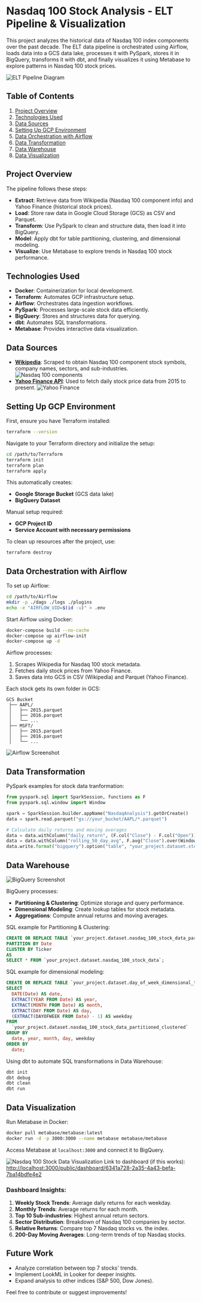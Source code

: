 # Nasdaq 100 Stock Analysis - ELT Pipeline & Visualization

This project analyzes the historical data of Nasdaq 100 index components over the past decade. The ELT data pipeline is orchestrated using Airflow, loads data into a GCS data lake, processes it with PySpark, stores it in BigQuery, transforms it with dbt, and finally visualizes it using Metabase to explore patterns in Nasdaq 100 stock prices.

![ELT Pipeline Diagram](images/Diagram.png)

## Table of Contents
1. [Project Overview](#project-overview)
2. [Technologies Used](#technologies-used)
3. [Data Sources](#data-sources)
4. [Setting Up GCP Environment](#setting-up-gcp-environment)
5. [Data Orchestration with Airflow](#data-orchestration-with-airflow)
6. [Data Transformation](#data-transformation)
7. [Data Warehouse](#data-warehouse)
8. [Data Visualization](#data-visualization)

## Project Overview
The pipeline follows these steps:
- **Extract**: Retrieve data from Wikipedia (Nasdaq 100 component info) and Yahoo Finance (historical stock prices).
- **Load**: Store raw data in Google Cloud Storage (GCS) as CSV and Parquet.
- **Transform**: Use PySpark to clean and structure data, then load it into BigQuery.
- **Model**: Apply dbt for table partitioning, clustering, and dimensional modeling.
- **Visualize**: Use Metabase to explore trends in Nasdaq 100 stock performance.

## Technologies Used
- **Docker**: Containerization for local development.
- **Terraform**: Automates GCP infrastructure setup.
- **Airflow**: Orchestrates data ingestion workflows.
- **PySpark**: Processes large-scale stock data efficiently.
- **BigQuery**: Stores and structures data for querying.
- **dbt**: Automates SQL transformations.
- **Metabase**: Provides interactive data visualization.

## Data Sources
- **[Wikipedia](https://en.wikipedia.org/wiki/Nasdaq-100#Related_indices)**: Scraped to obtain Nasdaq 100 component stock symbols, company names, sectors, and sub-industries.  
![Nasdaq 100 components](images/Wikipedia.png)
- **[Yahoo Finance API](https://finance.yahoo.com/)**: Used to fetch daily stock price data from 2015 to present.
![Yahoo Finance](images/yfinance.png)

## Setting Up GCP Environment
First, ensure you have Terraform installed:
```bash
terraform --version
```

Navigate to your Terraform directory and initialize the setup:
```bash
cd /path/to/Terraform
terraform init
terraform plan
terraform apply
```

This automatically creates:
- **Google Storage Bucket** (GCS data lake)
- **BigQuery Dataset**

Manual setup required:
- **GCP Project ID**
- **Service Account with necessary permissions**

To clean up resources after the project, use:
```bash
terraform destroy
```

## Data Orchestration with Airflow
To set up Airflow:
```bash
cd /path/to/Airflow
mkdir -p ./dags ./logs ./plugins
echo -e "AIRFLOW_UID=$(id -u)" > .env
```

Start Airflow using Docker:
```bash
docker-compose build --no-cache
docker-compose up airflow-init
docker-compose up -d
```

Airflow processes:
1. Scrapes Wikipedia for Nasdaq 100 stock metadata.
2. Fetches daily stock prices from Yahoo Finance.
3. Saves data into GCS in CSV (Wikipedia) and Parquet (Yahoo Finance).

Each stock gets its own folder in GCS:
```plaintext
GCS Bucket
 ├── AAPL/
 │   ├── 2015.parquet
 │   ├── 2016.parquet
 │   └── ...
 ├── MSFT/
 │   ├── 2015.parquet
 │   ├── 2016.parquet
 │   └── ...
```

![Airflow Screenshot](images/Airflow.png)

## Data Transformation
PySpark examples for stock data tranformation:
```python
from pyspark.sql import SparkSession, functions as F
from pyspark.sql.window import Window

spark = SparkSession.builder.appName("NasdaqAnalysis").getOrCreate()
data = spark.read.parquet("gs://your_bucket/AAPL/*.parquet")

# Calculate daily returns and moving averages
data = data.withColumn("daily_return", (F.col("Close") - F.col("Open")) / F.col("Open"))
data = data.withColumn("rolling_50_day_avg", F.avg("Close").over(Window.partitionBy("ticker").orderBy("Date").rowsBetween(-50, 0)))
data.write.format("bigquery").option("table", "your_project.dataset.stock_data").save()
```

## Data Warehouse

![BigQuery Screenshot](images/BigQuery.png)

BigQuery processes:
- **Partitioning & Clustering**: Optimize storage and query performance.
- **Dimensional Modeling**: Create lookup tables for stock metadata.
- **Aggregations**: Compute annual returns and moving averages.

SQL example for Partitioning & Clustering:
```sql
CREATE OR REPLACE TABLE `your_project.dataset.nasdaq_100_stock_data_partitioned_clustered` 
PARTITION BY Date
CLUSTER BY Ticker
AS
SELECT * FROM `your_project.dataset.nasdaq_100_stock_data`;
```

SQL example for dimensional modeling:
```sql
CREATE OR REPLACE TABLE `your_project.dataset.day_of_week_dimensional_table` AS
SELECT
  DATE(Date) AS date,
  EXTRACT(YEAR FROM Date) AS year,
  EXTRACT(MONTH FROM Date) AS month,
  EXTRACT(DAY FROM Date) AS day,
  (EXTRACT(DAYOFWEEK FROM Date) - 1) AS weekday
FROM
  `your_project.dataset.nasdaq_100_stock_data_partitioned_clustered`
GROUP BY
  date, year, month, day, weekday
ORDER BY
  date;
```

Using dbt to automate SQL transformations in Data Warehouse:
```bash
dbt init
dbt debug
dbt clean
dbt run
```

## Data Visualization
Run Metabase in Docker:
```bash
docker pull metabase/metabase:latest
docker run -d -p 3000:3000 --name metabase metabase/metabase
```

Access Metabase at `localhost:3000` and connect it to BigQuery.

![Nasdaq 100 Stock Data Visualization](images/Metabase.png)
Link to dashboard (if this works): [http://localhost:3000/public/dashboard/6341a728-2a35-4a43-befa-7ba14bdfe4e2](http://localhost:3000/public/dashboard/6341a728-2a35-4a43-befa-7ba14bdfe4e2)

### Dashboard Insights:
1. **Weekly Stock Trends**: Average daily returns for each weekday.
2. **Monthly Trends**: Average returns for each month.
3. **Top 10 Sub-industries**: Highest annual return sectors.
4. **Sector Distribution**: Breakdown of Nasdaq 100 companies by sector.
5. **Relative Returns**: Compare top 7 Nasdaq stocks vs. the index.
6. **200-Day Moving Averages**: Long-term trends of top Nasdaq stocks.

## Future Work
- Analyze correlation between top 7 stocks' trends.
- Implement LookML in Looker for deeper insights.
- Expand analysis to other indices (S&P 500, Dow Jones).

Feel free to contribute or suggest improvements!